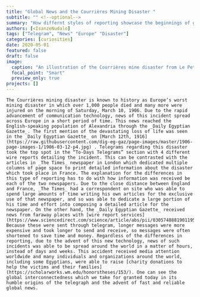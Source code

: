 ```yaml
---
title: "Global News and the Courrières Mining Disaster "
subtitle: "" <!--optional-->
summary: "How differnt styles of reporting showcase the beginnings of global news."
authors: [<IsanzeNudalo]
tags: ["Telegram", "News" "Europe" "Disaster"]
categories: [curiosities]
date: 2020-05-01
featured: false
draft: false
image:
  caption: "An illustration of the Courrières mine disaster from Le Petit Journal."
  focal_point: "Smart"
  preview_only: true
projects: []
---
```

	The Courrières mining disaster is known to history as Europe’s worst mining disaster in which over 1,000 people died and many more were injured on the morning of Saturday, March 10, 1906. Due to the rapid advancement of communication technology, news of this incident spread across Europe in a short period of time. This news reached the English-speaking population of Alexandria through the _Daily Egyptian Gazette_. The first mention of the devastating loss of life was seen in the _Daily Egyptian Gazette_ on [March 12th, 1916] (https://raw.githubusercontent.com/dig-eg-gaz/page-images/master/1906-page-images-1/1906-03-12-p4.jpg) . Telegrams regarding this disaster took the top spot in the “To-Days Telegrams” section with 4 different wire reports detailing the incident. This can be contrasted with the articles in _The Times_ newspaper in London which dedicated multiple columns of page space to print detailed information about the disaster which took place in France. The explanation for the differences in this type of reporting has to do with how information was received be each of the two newspapers. Due to the close distance between England and France, _The Times_ had a correspondent on site who was able to spend large amounts of time writing his own articles for the exclusive use of that newspaper, and so was able to dedicate a large portion of his time and effort into composing a detailed article for the newspaper. On the other hand, the _Daily Egyptian Gazette_ received news from faraway places with [wire report services] (https://www.sciencedirect.com/science/article/abs/pii/0305748881901195). Because these were sent through telegram, longer messages were more expensive and took longer to send and receive, so messages were often shortened to save time and money. Regardless of the differences in reporting, due to the advent of this new technology, news of such incidents was able to be spread around the world in a matter of hours, instead of days and weeks. This accident received media attention worldwide and many individuals and organizations around the world, including some Egyptians, were able to raise [charity donations to help the victims and their families] (https://scholarworks.wm.edu/honorstheses/153/). One can see the global interconnectedness which we take for granted today in its humble origins of the telegraph and the advent of fast and reliable global news.
